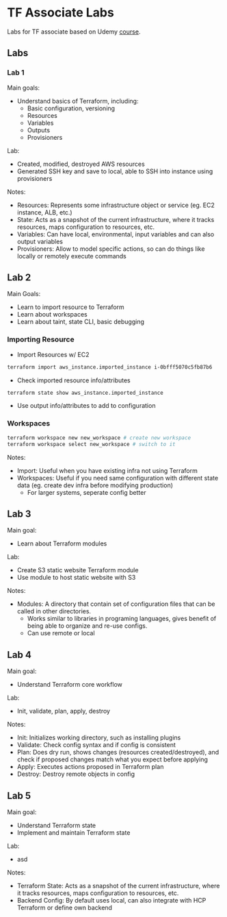 # TF Associate Labs

Labs for TF associate based on Udemy [course](https://www.udemy.com/course/terraform-hands-on-labs/).

## Labs

### Lab 1

Main goals:

- Understand basics of Terraform, including:
  - Basic configuration, versioning
  - Resources
  - Variables
  - Outputs
  - Provisioners

Lab:

- Created, modified, destroyed AWS resources
- Generated SSH key and save to local, able to SSH into instance using provisioners

Notes:

- Resources: Represents some infrastructure object or service (eg. EC2 instance, ALB, etc.)
- State: Acts as a snapshot of the current infrastructure, where it tracks resources, maps configuration to resources, etc.
- Variables: Can have local, environmental, input variables and can also output variables
- Provisioners: Allow to model specific actions, so can do things like locally or remotely execute commands

## Lab 2

Main Goals:

- Learn to import resource to Terraform
- Learn about workspaces
- Learn about taint, state CLI, basic debugging

### Importing Resource

- Import Resources w/ EC2

``` bash
terraform import aws_instance.imported_instance i-0bfff5070c5fb87b6
```

- Check imported resource info/attributes

``` bash
terraform state show aws_instance.imported_instance
```

- Use output info/attributes to add to configuration

### Workspaces

``` bash
terraform workspace new new_workspace # create new workspace
terraform workspace select new_workspace # switch to it
```

Notes:

- Import: Useful when you have existing infra not using Terraform
- Workspaces: Useful if you need same configuration with different state data (eg. create dev infra before modifying production)
  - For larger systems, seperate config better

## Lab 3

Main goal:

- Learn about Terraform modules

Lab:

- Create S3 static website Terraform module
- Use module to host static website with S3

Notes:

- Modules: A directory that contain set of configuration files that can be called in other directories.
  - Works similar to libraries in programing languages, gives benefit of being able to organize and re-use configs.
  - Can use remote or local

## Lab 4

Main goal:

- Understand Terraform core workflow

Lab:

- Init, validate, plan, apply, destroy

Notes:

- Init: Initializes working directory, such as installing plugins
- Validate: Check config syntax and if config is consistent
- Plan: Does dry run, shows changes (resources created/destroyed), and check if proposed changes match what you expect before applying
- Apply: Executes actions proposed in Terraform plan
- Destroy: Destroy remote objects in config

## Lab 5

Main goal:

- Understand Terraform state
- Implement and maintain Terraform state

Lab:

- asd

Notes:

- Terraform State: Acts as a snapshot of the current infrastructure, where it tracks resources, maps configuration to resources, etc.
- Backend Config: By default uses local, can also integrate with HCP Terraform or define own backend
